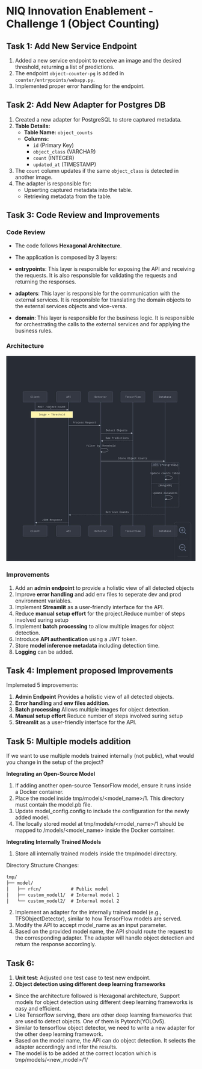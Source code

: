 # NIQ Innovation Enablement - Challenge 1 (Object Counting)

## Task 1: Add New Service Endpoint
1. Added a new service endpoint to receive an image and the desired threshold, returning a list of predictions.
2. The endpoint `object-counter-pg` is added in `counter/entrypoints/webapp.py`.
3. Implemented proper error handling for the endpoint.

## Task 2: Add New Adapter for Postgres DB
1. Created a new adapter for PostgreSQL to store captured metadata.
2. **Table Details:**
   - **Table Name:** `object_counts`
   - **Columns:**
     - `id` (Primary Key)
     - `object_class` (VARCHAR)
     - `count` (INTEGER)
     - `updated_at` (TIMESTAMP)
3. The `count` column updates if the same `object_class` is detected in another image.
4. The adapter is responsible for:
   - Upserting captured metadata into the table.
   - Retrieving metadata from the table.

## Task 3: Code Review and Improvements

### Code Review
- The code follows **Hexagonal Architecture**.

- The application is composed by 3 layers:

- **entrypoints**: This layer is responsible for exposing the API and receiving the requests. It is also responsible for validating the requests and returning the responses.

- **adapters**: This layer is responsible for the communication with the external services. It is responsible for translating the domain objects to the external services objects and vice-versa.

- **domain**: This layer is responsible for the business logic. It is responsible for orchestrating the calls to the external services and for applying the business rules.


### Architecture
![Model Architecture](./architecture.jpeg)


### Improvements
1. Add an **admin endpoint** to provide a holistic view of all detected objects
2. Improve **error handling** and add env files to seperate dev and prod environment variables.
3. Implement **Streamlit** as a user-friendly interface for the API.
4. Reduce **manual setup effort** for the project.Reduce number of steps involved suring setup
5. Implement **batch processing** to allow multiple images for object detection.
6. Introduce **API authentication** using a JWT token. 
7. Store **model inference metadata** including detection time.
8. **Logging** can be added.

## Task 4: Implement proposed Improvements

Implemeted 5 improvements:
1. **Admin Endpoint** Provides a holistic view of all detected objects.
2. **Error handling** and **env files addition**.
3. **Batch processing** Allows multiple images for object detection. 
4. **Manual setup effort** Reduce number of steps involved suring setup 
5. **Streamlit** as a user-friendly interface for the API.

## Task 5: Multiple models addition

If we want to use multiple models trained internally (not public), what would you
change in the setup of the project?

**Integrating an Open-Source Model**
1. If adding another open-source TensorFlow model, ensure it runs inside a Docker container.
2. Place the model inside tmp/models/<model_name>/1. This directory must contain the model.pb file.
3. Update model_config.config to include the configuration for the newly added model.
4. The locally stored model at tmp/models/<model_name>/1 should be mapped to /models/<model_name> inside the Docker container.

**Integrating Internally Trained Models**
1. Store all internally trained models inside the tmp/model directory.

Directory Structure Changes:
```
tmp/
├── model/
│   ├── rfcn/           # Public model
│   ├── custom_model1/  # Internal model 1
│   └── custom_model2/  # Internal model 2
```
2. Implement an adapter for the internally trained model (e.g., TFSObjectDetector), similar to how TensorFlow models are served.
3. Modify the API to accept model_name as an input parameter.
4. Based on the provided model name, the API should route the request to the corresponding adapter. The adapter will handle object detection and return the response accordingly.

## Task 6: 

1. **Unit test**: Adjusted one test case to test new endpoint.
2. **Object detection using different deep learning frameworks** 
- Since the architecture followed is Hexagonal architecture, Support models for object detection using different deep learning frameworks is easy and efficient.
- Like Tensorflow serving, there are other deep learning frameworks that are used to detect objects. One of them is Pytorch(YOLOv5).
- Similar to tensorflow object detector, we need to write a new adapter for the other deep learning framework.
- Based on the model name, the API can do object detection. It selects the adapter accordingly and infer the results.
- The model is to be added at the correct location which is tmp/models/<new_model>/1/
